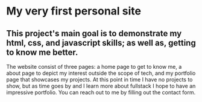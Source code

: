# My very first personal site
## This project's main goal is to demonstrate my html, css, and javascript skills; as well as, getting to know me better. 
The website consist of three pages: a home page to get to know me, a about page to depict my interest outside the scope
of tech, and my portfolio page that showcases my projects. At this point in time I have no projects to show, but as time 
goes by and I learn more about fullstack I hope to have an impressive portfolio. You can reach out to me by filling out the contact form. 

